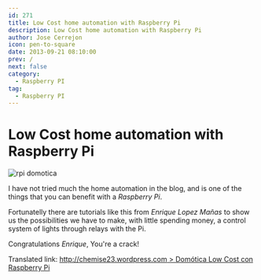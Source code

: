 ```yaml
---
id: 271
title: Low Cost home automation with Raspberry Pi
description: Low Cost home automation with Raspberry Pi
author: Jose Cerrejon
icon: pen-to-square
date: 2013-09-21 08:10:00
prev: /
next: false
category:
  - Raspberry PI
tag:
  - Raspberry PI
---
```


# Low Cost home automation with Raspberry Pi

![rpi domotica](/images/2013/09/domoticalowcost.jpg)

I have not tried much the home automation in the blog, and is one of the things that you can benefit with a *Raspberry Pi*.

Fortunatelly there are tutorials like this from *Enrique Lopez Ma&ntilde;as* to show us the possibilities we have to make, with little spending money, a control system of lights through relays with the Pi.

Congratulations *Enrique*, You're a crack!

Translated link: [http://chemise23.wordpress.com > Dom&oacute;tica Low Cost con Raspberry Pi](http://translate.google.com/translate?sl=es&tl=en&js=n&prev=_t&hl=es&ie=UTF-8&u=http%3A%2F%2Fchemise23.wordpress.com%2F2013%2F09%2F19%2Fdomotica-con-raspberry%2F)